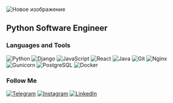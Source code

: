 ![Новое изображение](https://user-images.githubusercontent.com/53658148/195320792-042e6b96-639f-4fdb-bf94-ba9c401ff707.jpg)

## Python Software Engineer

### Languages and Tools
![Python](https://img.shields.io/badge/-Python-090909?style=for-the-badge&logo=python)
![Django](https://img.shields.io/badge/-Django-090909?style=for-the-badge&logo=Django)
![JavaScript](https://img.shields.io/badge/-JavaScript-090909?style=for-the-badge&logo=JavaScript)
![React](https://img.shields.io/badge/-React-090909?style=for-the-badge&logo=React)
![Java](https://img.shields.io/badge/-Java-090909?style=for-the-badge&logo=java)
![Git](https://img.shields.io/badge/-Git-090909?style=for-the-badge&logo=git)
![Nginx](https://img.shields.io/badge/-Nginx-090909?style=for-the-badge&logo=Nginx)
![Gunicorn](https://img.shields.io/badge/-Gunicorn-090909?style=for-the-badge&logo=Gunicorn)
![PostgreSQL](https://img.shields.io/badge/-PostgreSQL-090909?style=for-the-badge&logo=PostgreSQL)
![Docker](https://img.shields.io/badge/-Docker-090909?style=for-the-badge&logo=Docker)

### Follow Me
[![Telegram](https://img.shields.io/badge/-Telegram-090909?style=for-the-badge&logo=telegram)](https://t.me/Aleksei_Kohnuk)
[![Instagram](https://img.shields.io/badge/-Instagram-090909?style=for-the-badge&logo=instagram)](https://www.instagram.com/akokhniuk/)
[![LinkedIn](https://img.shields.io/badge/-LinkedIn-090909?style=for-the-badge&logo=LinkedIn)](https://www.linkedin.com/in/alekseikohnuk/)
